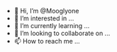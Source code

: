 - 👋 Hi, I’m @Mooglyone
- 👀 I’m interested in ...
- 🌱 I’m currently learning ...
- 💞️ I’m looking to collaborate on ...
- 📫 How to reach me ...

<!---
Mooglyone/Mooglyone is a ✨ special ✨ repository because its `README.md` (this file) appears on your GitHub profile.
You can click the Preview link to take a look at your changes.
--->
